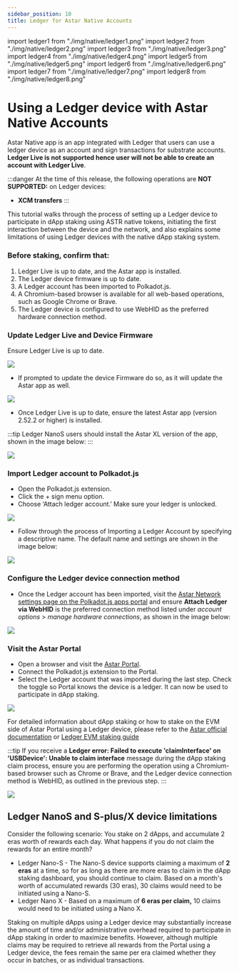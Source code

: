 ```yaml
---
sidebar_position: 10
title: Ledger for Astar Native Accounts
---
```

import ledger1 from "./img/native/ledger1.png"
import ledger2 from "./img/native/ledger2.png"
import ledger3 from "./img/native/ledger3.png"
import ledger4 from "./img/native/ledger4.png"
import ledger5 from "./img/native/ledger5.png"
import ledger6 from "./img/native/ledger6.png"
import ledger7 from "./img/native/ledger7.png"
import ledger8 from "./img/native/ledger8.png"


# Using a Ledger device with Astar Native Accounts

Astar Native app is an app integrated with Ledger that users can use a ledger device as an account and sign transactions for substrate accounts. **Ledger Live is not supported hence user will not be able to create an account with Ledger Live**.

:::danger
At the time of this release, the following operations are **NOT SUPPORTED:** on Ledger devices:
- **XCM transfers**
:::

This tutorial walks through the process of setting up a Ledger device to participate in dApp staking using ASTR native tokens, initiating the first interaction between the device and the network, and also explains some limitations of using Ledger devices with the native dApp staking system.

### Before staking, confirm that:
1. Ledger Live is up to date, and the Astar app is installed.
2. The Ledger device firmware is up to date.
3. A Ledger account has been imported to Polkadot.js.
4. A Chromium-based browser is available for all web-based operations, such as Google Chrome or Brave.
5. The Ledger device is configured to use WebHID as the preferred hardware connection method.

### Update Ledger Live and Device Firmware

Ensure Ledger Live is up to date.

<div style={{textAlign: 'center'}}>
  <img src={ledger1} style={{width: 1200}} />
  </div>

- If prompted to update the device Firmware do so, as it will update the Astar app as well.

<div style={{textAlign: 'center'}}>
  <img src={ledger2} style={{width: 1200}} />
  </div>

- Once Ledger Live is up to date, ensure the latest Astar app (version 2.52.2 or higher) is installed.

:::tip
Ledger NanoS users should install the Astar XL version of the app, shown in the image below:
:::

<div style={{textAlign: 'center'}}>
  <img src={ledger3} style={{width: 1200}} />
  </div>

### Import Ledger account to Polkadot.js

- Open the Polkadot.js extension.
- Click the + sign menu option.
- Choose ‘Attach ledger account.’ Make sure your ledger is unlocked.

<div style={{textAlign: 'center'}}>
  <img src={ledger4} style={{width: 600}} />
  </div>

- Follow through the process of Importing a Ledger Account by specifying a descriptive name. The default name and settings are shown in the image below:

<div style={{textAlign: 'center'}}>
  <img src={ledger5} style={{width: 600}} />
  </div>

### Configure the Ledger device connection method

- Once the Ledger account has been imported, visit the [Astar Network settings page on the Polkadot.js apps portal](https://polkadot.js.org/apps/?rpc=wss%3A%2F%2Frpc.astar.network#/settings) and ensure **Attach Ledger via WebHID** is the preferred connection method listed under *account options* > *manage hardware connections*, as shown in the image below:

<div style={{textAlign: 'center'}}>
  <img src={ledger7} style={{width: 1200}} />
  </div>

### Visit the Astar Portal

- Open a browser and visit the [Astar Portal](https://portal.astar.network).
- Connect the Polkadot.js extension to the Portal.
- Select the Ledger account that was imported during the last step.  Check the toggle so Portal knows the device is a ledger. It can now be used to participate in dApp staking.

<div style={{textAlign: 'center'}}>
  <img src={ledger8} style={{width: 600}} />
  </div>

For detailed information about dApp staking or how to stake on the EVM side of Astar Portal using a Ledger device, please refer to the [Astar official documentation](/docs/build/dapp-staking/for-stakers/) or [Ledger EVM staking guide](./ledger-evm.md)

:::tip
If you receive a **Ledger error: Failed to execute 'claimInterface' on 'USBDevice': Unable to claim interface** message during the dApp staking claim process, ensure you are performing the operation using a Chromium-based browser such as Chrome or Brave, and the Ledger device connection method is WebHID, as outlined in the previous step.
:::

<div style={{textAlign: 'center'}}>
  <img src={ledger6} style={{width: 600}} />
  </div>

## Ledger NanoS and S-plus/X device limitations

Consider the following scenario: You stake on 2 dApps, and accumulate 2 eras worth of rewards each day. What happens if you do not claim the rewards for an entire month?

- Ledger Nano-S - The Nano-S device supports claiming a maximum of **2 eras** at a time, so for as long as there are more eras to claim in the dApp staking dashboard, you should continue to claim. Based on a month's worth of accumulated rewards (30 eras), 30 claims would need to be initiated using a Nano-S.
- Ledger Nano X - Based on a maximum of **6 eras per claim,** 10 claims would need to be initiated using a Nano X.

Staking on multiple dApps using a Ledger device may substantially increase the amount of time and/or administrative overhead required to participate in dApp staking in order to maximize benefits. However, although multiple claims may be required to retrieve all rewards from the Portal using a Ledger device, the fees remain the same per era claimed whether they occur in batches, or as individual transactions.
